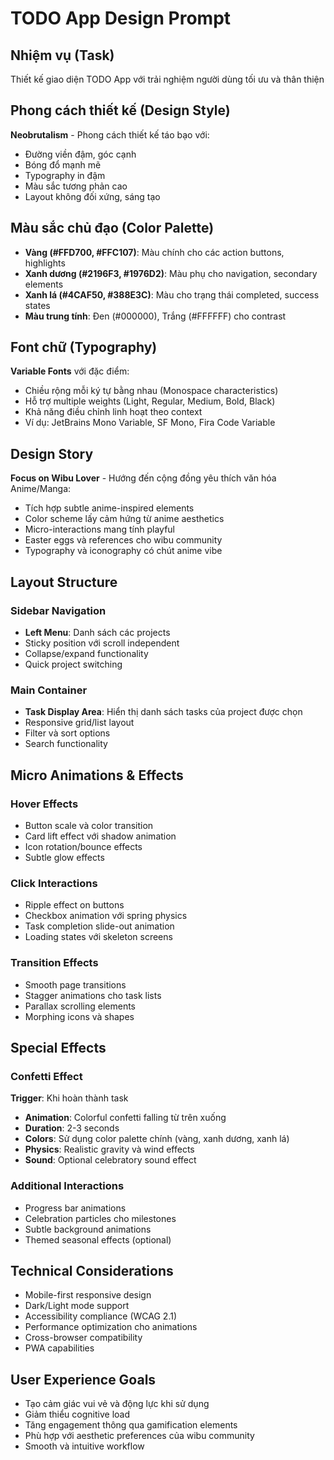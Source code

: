 # TODO App Design Prompt

## Nhiệm vụ (Task)
Thiết kế giao diện TODO App với trải nghiệm người dùng tối ưu và thân thiện

## Phong cách thiết kế (Design Style)
**Neobrutalism** - Phong cách thiết kế táo bạo với:
- Đường viền đậm, góc cạnh
- Bóng đổ mạnh mẽ
- Typography in đậm
- Màu sắc tương phản cao
- Layout không đối xứng, sáng tạo

## Màu sắc chủ đạo (Color Palette)
- **Vàng (#FFD700, #FFC107)**: Màu chính cho các action buttons, highlights
- **Xanh dương (#2196F3, #1976D2)**: Màu phụ cho navigation, secondary elements
- **Xanh lá (#4CAF50, #388E3C)**: Màu cho trạng thái completed, success states
- **Màu trung tính**: Đen (#000000), Trắng (#FFFFFF) cho contrast

## Font chữ (Typography)
**Variable Fonts** với đặc điểm:
- Chiều rộng mỗi ký tự bằng nhau (Monospace characteristics)
- Hỗ trợ multiple weights (Light, Regular, Medium, Bold, Black)
- Khả năng điều chỉnh linh hoạt theo context
- Ví dụ: JetBrains Mono Variable, SF Mono, Fira Code Variable

## Design Story
**Focus on Wibu Lover** - Hướng đến cộng đồng yêu thích văn hóa Anime/Manga:
- Tích hợp subtle anime-inspired elements
- Color scheme lấy cảm hứng từ anime aesthetics
- Micro-interactions mang tính playful
- Easter eggs và references cho wibu community
- Typography và iconography có chút anime vibe

## Layout Structure
### Sidebar Navigation
- **Left Menu**: Danh sách các projects
- Sticky position với scroll independent
- Collapse/expand functionality
- Quick project switching

### Main Container
- **Task Display Area**: Hiển thị danh sách tasks của project được chọn
- Responsive grid/list layout
- Filter và sort options
- Search functionality

## Micro Animations & Effects

### Hover Effects
- Button scale và color transition
- Card lift effect với shadow animation
- Icon rotation/bounce effects
- Subtle glow effects

### Click Interactions
- Ripple effect on buttons
- Checkbox animation với spring physics
- Task completion slide-out animation
- Loading states với skeleton screens

### Transition Effects
- Smooth page transitions
- Stagger animations cho task lists
- Parallax scrolling elements
- Morphing icons và shapes

## Special Effects

### Confetti Effect
**Trigger**: Khi hoàn thành task
- **Animation**: Colorful confetti falling từ trên xuống
- **Duration**: 2-3 seconds
- **Colors**: Sử dụng color palette chính (vàng, xanh dương, xanh lá)
- **Physics**: Realistic gravity và wind effects
- **Sound**: Optional celebratory sound effect

### Additional Interactions
- Progress bar animations
- Celebration particles cho milestones
- Subtle background animations
- Themed seasonal effects (optional)

## Technical Considerations
- Mobile-first responsive design
- Dark/Light mode support
- Accessibility compliance (WCAG 2.1)
- Performance optimization cho animations
- Cross-browser compatibility
- PWA capabilities

## User Experience Goals
- Tạo cảm giác vui vẻ và động lực khi sử dụng
- Giảm thiểu cognitive load
- Tăng engagement thông qua gamification elements
- Phù hợp với aesthetic preferences của wibu community
- Smooth và intuitive workflow
